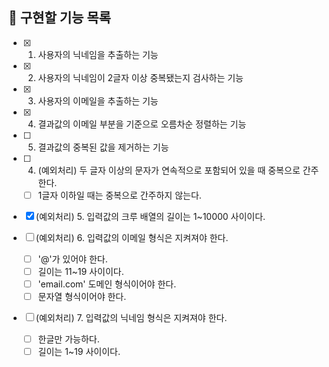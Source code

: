 ## 📌 구현할 기능 목록

- [x] 1. 사용자의 닉네임을 추출하는 기능
- [x] 2. 사용자의 닉네임이 2글자 이상 중복됐는지 검사하는 기능
- [x] 3. 사용자의 이메일을 추출하는 기능
- [x] 4. 결과값의 이메일 부분을 기준으로 오름차순 정렬하는 기능
- [ ] 5. 결과값의 중복된 값을 제거하는 기능
- [ ] 4. (예외처리) 두 글자 이상의 문자가 연속적으로 포함되어 있을 때 중복으로 간주한다.

  - [ ] 1글자 이하일 때는 중복으로 간주하지 않는다.

- [x] (예외처리) 5. 입력값의 크루 배열의 길이는 1~10000 사이이다.
- [ ] (예외처리) 6. 입력값의 이메일 형식은 지켜져야 한다.

  - [ ] '@'가 있어야 한다.
  - [ ] 길이는 11~19 사이이다.
  - [ ] 'email.com' 도메인 형식이어야 한다.
  - [ ] 문자열 형식이어야 한다.

- [ ] (예외처리) 7. 입력값의 닉네임 형식은 지켜져야 한다.

  - [ ] 한글만 가능하다.
  - [ ] 길이는 1~19 사이이다.
